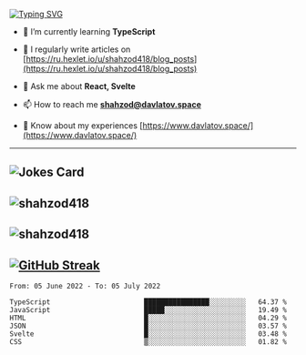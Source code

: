 [![Typing SVG](https://readme-typing-svg.herokuapp.com?font=Turret+Road&height=30&lines=HI!+I%60m+Frontend+Developer)](https://git.io/typing-svg)

- 🌱 I’m currently learning **TypeScript**

- 📝 I regularly write articles on [https://ru.hexlet.io/u/shahzod418/blog_posts](https://ru.hexlet.io/u/shahzod418/blog_posts)

- 💬 Ask me about **React, Svelte**

- 📫 How to reach me **shahzod@davlatov.space**

- 📄 Know about my experiences [https://www.davlatov.space/](https://www.davlatov.space/)

---
![Jokes Card](https://readme-jokes.vercel.app/api?theme=radical)
---
![shahzod418](https://github-readme-stats.vercel.app/api/top-langs?username=shahzod418&show_icons=true&theme=radical&locale=en&layout=compact)
---
![shahzod418](https://github-readme-stats.vercel.app/api?username=shahzod418&show_icons=true&theme=radical&locale=en&count_private=true)
---
[![GitHub Streak](http://github-readme-streak-stats.herokuapp.com?user=shahzod418&theme=radical&date_format=M%20j%5B%2C%20Y%5D)](https://git.io/streak-stats)
---
<!--START_SECTION:waka-->

```text
From: 05 June 2022 - To: 05 July 2022

TypeScript                       ████████████████░░░░░░░░░   64.37 %
JavaScript                       █████░░░░░░░░░░░░░░░░░░░░   19.49 %
HTML                             █░░░░░░░░░░░░░░░░░░░░░░░░   04.29 %
JSON                             █░░░░░░░░░░░░░░░░░░░░░░░░   03.57 %
Svelte                           █░░░░░░░░░░░░░░░░░░░░░░░░   03.48 %
CSS                              ▒░░░░░░░░░░░░░░░░░░░░░░░░   01.82 %
```

<!--END_SECTION:waka-->
